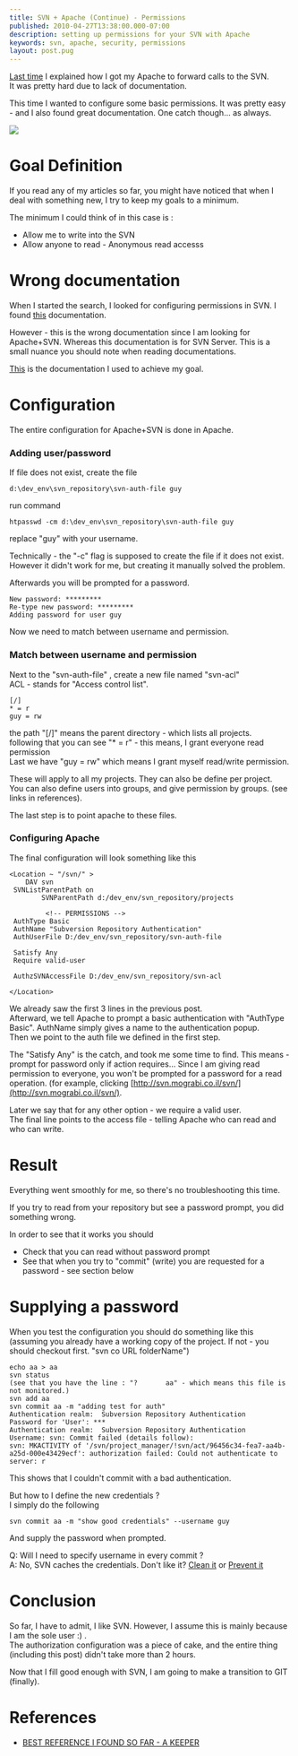 ```yaml
---
title: SVN + Apache (Continue) - Permissions
published: 2010-04-27T13:38:00.000-07:00
description: setting up permissions for your SVN with Apache
keywords: svn, apache, security, permissions
layout: post.pug
---
```




[Last time](http://mograblog.blogspot.com/2010/04/svn-apache-easy-lets-make-it-work.html) I explained how I got my Apache to forward calls to the SVN.  
It was pretty hard due to lack of documentation.  

This time I wanted to configure some basic permissions. It was pretty easy - and I also found great documentation. One catch though... as always.  

[![](http://1.bp.blogspot.com/_J3A8WqpdCX0/S7mA62ZCkHI/AAAAAAAAAbY/TFOnWXhtrr0/s200/rails-flash.jpg)](http://1.bp.blogspot.com/_J3A8WqpdCX0/S7mA62ZCkHI/AAAAAAAAAbY/TFOnWXhtrr0/s1600/rails-flash.jpg)

# Goal Definition

If you read any of my articles so far, you might have noticed that when I deal with something new, I try to keep my goals to a minimum.  

The minimum I could think of in this case is :  

*   Allow me to write into the SVN
*   Allow anyone to read - Anonymous read accesss

# Wrong documentation

When I started the search, I looked for configuring permissions in SVN. I found [this](http://draft.blogger.com/post-edit.g?blogID=7135654868651822449&postID=7278552956630803975) documentation.  

However - this is the wrong documentation since I am looking for Apache+SVN. Whereas this documentation is for SVN Server. This is a small nuance you should note when reading documentations.  

[This](http://svn.spears.at/) is the documentation I used to achieve my goal.  

# Configuration

The entire configuration for Apache+SVN is done in Apache.  

### Adding user/password

If file does not exist, create the file  

```
d:\dev_env\svn_repository\svn-auth-file guy
```

run command  

```
htpasswd -cm d:\dev_env\svn_repository\svn-auth-file guy
```

replace "guy" with your username.  

Technically - the "-c" flag is supposed to create the file if it does not exist. However it didn't work for me, but creating it manually solved the problem.  

Afterwards you will be prompted for a password.  

```
New password: *********
Re-type new password: *********  
Adding password for user guy  
```

Now we need to match between username and permission.  

### Match between username and permission

Next to the "svn-auth-file" , create a new file named "svn-acl"  
ACL - stands for "Access control list".  

```
[/]
* = r  
guy = rw  
```

the path "[/]" means the parent directory - which lists all projects.  
following that you can see "* = r" - this means, I grant everyone read permission  
Last we have "guy = rw" which means I grant myself read/write permission.  

These will apply to all my projects. They can also be define per project.  
You can also define users into groups, and give permission by groups. (see links in references).  

The last step is to point apache to these files.  

### Configuring Apache

The final configuration will look something like this  

```
<Location ~ "/svn/" >
    DAV svn
 SVNListParentPath on
        SVNParentPath d:/dev_env/svn_repository/projects

         <!-- PERMISSIONS -->
 AuthType Basic
 AuthName "Subversion Repository Authentication"
 AuthUserFile D:/dev_env/svn_repository/svn-auth-file

 Satisfy Any
 Require valid-user

 AuthzSVNAccessFile D:/dev_env/svn_repository/svn-acl

</Location>
```

We already saw the first 3 lines in the previous post.  
Afterward, we tell Apache to prompt a basic authentication with "AuthType Basic". AuthName simply gives a name to the authentication popup.  
Then we point to the auth file we defined in the first step.  

The "Satisfy Any" is the catch, and took me some time to find. This means - prompt for password only if action requires... Since I am giving read permission to everyone, you won't be prompted for a password for a read operation. (for example, clicking [http://svn.mograbi.co.il/svn/](http://svn.mograbi.co.il/svn/).  

Later we say that for any other option - we require a valid user.  
The final line points to the access file - telling Apache who can read and who can write.  

# Result

Everything went smoothly for me, so there's no troubleshooting this time.  

If you try to read from your repository but see a password prompt, you did something wrong.  

In order to see that it works you should  

*   Check that you can read without password prompt
*   See that when you try to "commit" (write) you are requested for a password - see section below

# Supplying a password

When you test the configuration you should do something like this (assuming you already have a working copy of the project. If not - you should checkout first. "svn co URL folderName")  

```
echo aa > aa
svn status
(see that you have the line : "?       aa" - which means this file is not monitored.)
svn add aa
svn commit aa -m "adding test for auth"
Authentication realm:  Subversion Repository Authentication
Password for 'User': ***
Authentication realm:  Subversion Repository Authentication
Username: svn: Commit failed (details follow):
svn: MKACTIVITY of '/svn/project_manager/!svn/act/96456c34-fea7-aa4b-a25d-000e43429ecf': authorization failed: Could not authenticate to server: r
```

This shows that I couldn't commit with a bad authentication.  

But how to I define the new credentials ?  
I simply do the following  

```
svn commit aa -m "show good credentials" --username guy
```

And supply the password when prompted.  

Q: Will I need to specify username in every commit ?  
A: No, SVN caches the credentials. Don't like it? [Clean it](http://svn.haxx.se/users/archive-2009-03/0740.shtml) or [Prevent it](http://svnbook.red-bean.com/en/1.1/ch07.html#svn-ch-7-sect-1.3.2)  

# Conclusion

So far, I have to admit, I like SVN. However, I assume this is mainly because I am the sole user :) .  
The authorization configuration was a piece of cake, and the entire thing (including this post) didn't take more than 2 hours.  

Now that I fill good enough with SVN, I am going to make a transition to GIT (finally).  

# References

*   [BEST REFERENCE I FOUND SO FAR - A KEEPER](http://wiki.wsmoak.net/cgi-bin/wiki.pl?Subversion/Configuration)